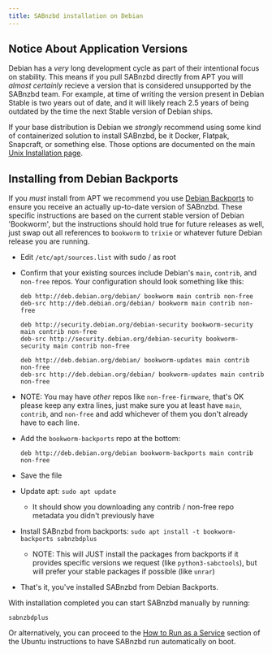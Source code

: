 ```yaml
---
title: SABnzbd installation on Debian
---
```


## Notice About Application Versions

Debian has a _very_ long development cycle as part of their intentional focus on stability. This means if you pull SABnzbd directly from APT you will _almost certainly_ recieve a version that is considered unsupported by the SABnzbd team. For example, at time of writing the version present in Debian Stable is two years out of date, and it will likely reach 2.5 years of being outdated by the time the next Stable version of Debian ships.

If your base distribution is Debian we _strongly_ recommend using some kind of containerized solution to install SABnzbd, be it Docker, Flatpak, Snapcraft, or something else. Those options are documented on the main [Unix Installation page](/wiki/installation/install-unix).

## Installing from Debian Backports

If you _must_ install from APT we recommend you use [Debian Backports](https://backports.debian.org/) to ensure you receive an actually up-to-date version of SABnzbd. These specific instructions are based on the current stable version of Debian 'Bookworm', but the instructions should hold true for future releases as well, just swap out all references to `bookworm` to `trixie` or whatever future Debian release you are running.

- Edit `/etc/apt/sources.list` with sudo / as root
- Confirm that your existing sources include Debian's `main`, `contrib`, and `non-free` repos. Your configuration should look something like this:

    ```
    deb http://deb.debian.org/debian/ bookworm main contrib non-free
    deb-src http://deb.debian.org/debian/ bookworm main contrib non-free

    deb http://security.debian.org/debian-security bookworm-security main contrib non-free
    deb-src http://security.debian.org/debian-security bookworm-security main contrib non-free

    deb http://deb.debian.org/debian/ bookworm-updates main contrib non-free
    deb-src http://deb.debian.org/debian/ bookworm-updates main contrib non-free
    ```

- NOTE: You may have _other_ repos like `non-free-firmware`, that's OK please keep any extra lines, just make sure you at least have `main`, `contrib`, and `non-free` and add whichever of them you don't already have to each line.
- Add the `bookworm-backports` repo at the bottom:

    ```
    deb http://deb.debian.org/debian bookworm-backports main contrib non-free
    ```

- Save the file
- Update apt: `sudo apt update`
	- It should show you downloading any contrib / non-free repo metadata you didn't previously have
- Install SABnzbd from backports: `sudo apt install -t bookworm-backports sabnzbdplus`
	- NOTE: This will JUST install the packages from backports if it provides specific versions we request (like `python3-sabctools`), but will prefer your stable packages if possible (like `unrar`)
- That's it, you've installed SABnzbd from Debian Backports.

With installation completed you can start SABnzbd manually by running:

```
sabnzbdplus
```

Or alternatively, you can proceed to the [How to Run as a Service](/wiki/installation/install-ubuntu-repo#toc3) section of the Ubuntu instructions to have SABnzbd run automatically on boot.